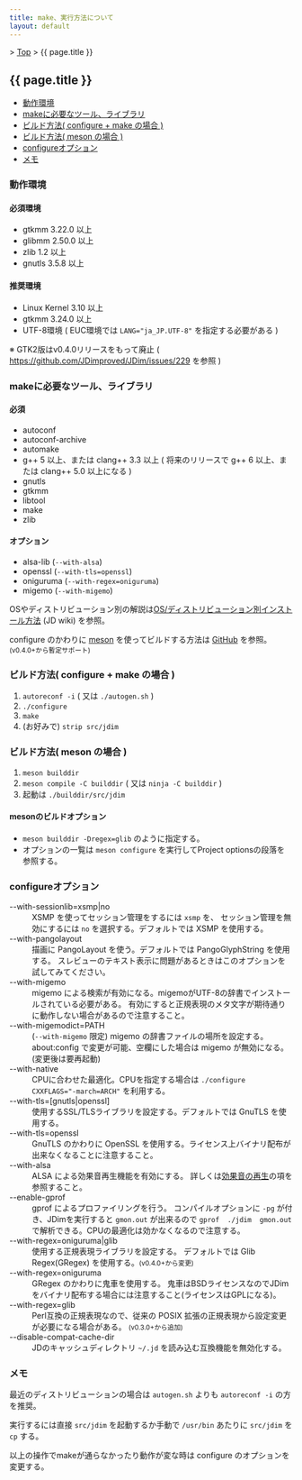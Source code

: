 ```yaml
---
title: make、実行方法について
layout: default
---
```


&gt; [Top](../) &gt; {{ page.title }}

## {{ page.title }}

- [動作環境](#environment)
- [makeに必要なツール、ライブラリ](#requirement)
- [ビルド方法( configure + make の場合 )](#make-configure)
- [ビルド方法( meson の場合 )](#build-meson)
- [configureオプション](#configure-option)
- [メモ](#memo)


<a name="environment"></a>
### 動作環境

#### 必須環境
- gtkmm 3.22.0 以上
- glibmm 2.50.0 以上
- zlib 1.2 以上
- gnutls 3.5.8 以上

#### 推奨環境
- Linux Kernel 3.10 以上
- gtkmm 3.24.0 以上
- UTF-8環境 ( EUC環境では `LANG="ja_JP.UTF-8"` を指定する必要がある )

※ GTK2版はv0.4.0リリースをもって廃止 ( <https://github.com/JDimproved/JDim/issues/229> を参照 )


<a name="requirement"></a>
### makeに必要なツール、ライブラリ

#### 必須
- autoconf
- autoconf-archive
- automake
- g++ 5 以上、または clang++ 3.3 以上 ( 将来のリリースで g++ 6 以上、または clang++ 5.0 以上になる )
- gnutls
- gtkmm
- libtool
- make
- zlib

#### オプション
- alsa-lib (`--with-alsa`)
- openssl (`--with-tls=openssl`)
- oniguruma (`--with-regex=oniguruma`)
- migemo (`--with-migemo`)

OSやディストリビューション別の解説は[OS/ディストリビューション別インストール方法][wiki-install] (JD wiki) を参照。

configure のかわりに [meson] を使ってビルドする方法は [GitHub][dis556] を参照。
<small>(v0.4.0+から暫定サポート)</small>


<a name="make-configure"></a>
### ビルド方法( configure + make の場合 )

1. `autoreconf -i` ( 又は `./autogen.sh` )
2. `./configure`
3. `make`
4. (お好みで) `strip src/jdim`


<a name="build-meson"></a>
### ビルド方法( meson の場合 )

1. `meson builddir`
2. `meson compile -C builddir` ( 又は `ninja -C builddir` )
3. 起動は `./builddir/src/jdim`

#### mesonのビルドオプション
- `meson builddir -Dregex=glib` のように指定する。
- オプションの一覧は `meson configure` を実行してProject optionsの段落を参照する。


<a name="configure-option"></a>
### configureオプション
<dl>
  <dt>--with-sessionlib=xsmp|no</dt>
  <dd>
    XSMP を使ってセッション管理をするには <code>xsmp</code> を、
    セッション管理を無効にするには <code>no</code> を選択する。デフォルトでは XSMP を使用する。
  </dd>
  <dt>--with-pangolayout</dt>
  <dd>
    描画に PangoLayout を使う。デフォルトでは PangoGlyphString を使用する。
    スレビューのテキスト表示に問題があるときはこのオプションを試してみてください。
  </dd>
  <dt>--with-migemo</dt>
  <dd>
    migemo による検索が有効になる。migemoがUTF-8の辞書でインストールされている必要がある。
    有効にすると正規表現のメタ文字が期待通りに動作しない場合があるので注意すること。
  </dd>
  <dt>--with-migemodict=PATH</dt>
  <dd>
    (<code>--with-migemo</code> 限定) migemo の辞書ファイルの場所を設定する。
    about:config で変更が可能、空欄にした場合は migemo が無効になる。(変更後は要再起動)
  </dd>
  <dt>--with-native</dt>
  <dd>CPUに合わせた最適化。CPUを指定する場合は <code>./configure CXXFLAGS="-march=ARCH"</code> を利用する。</dd>

  <dt>--with-tls=[gnutls|openssl]</dt>
  <dd>使用するSSL/TLSライブラリを設定する。デフォルトでは GnuTLS を使用する。</dd>
  <dt>--with-tls=openssl</dt>
  <dd>GnuTLS のかわりに OpenSSL を使用する。ライセンス上バイナリ配布が出来なくなることに注意すること。</dd>

  <dt>--with-alsa</dt>
  <dd>ALSA による効果音再生機能を有効にする。
  詳しくは<a href="{{ site.baseurl }}/sound/">効果音の再生</a>の項を参照すること。</dd>
  <dt>--enable-gprof</dt>
  <dd>
    gprof によるプロファイリングを行う。
    コンパイルオプションに <code>-pg</code> が付き、JDimを実行すると <code>gmon.out</code> が出来るので
    <code>gprof  ./jdim  gmon.out</code> で解析できる。CPUの最適化は効かなくなるので注意する。
  </dd>

  <dt>--with-regex=oniguruma|glib</dt>
  <dd>
    使用する正規表現ライブラリを設定する。
    デフォルトでは Glib Regex(GRegex) を使用する。<small>(v0.4.0+から変更)</small>
  </dd>
  <dt>--with-regex=oniguruma</dt>
  <dd>
    GRegex のかわりに鬼車を使用する。
    鬼車はBSDライセンスなのでJDimをバイナリ配布する場合には注意すること(ライセンスはGPLになる)。
  </dd>
  <dt>--with-regex=glib</dt>
  <dd>
    Perl互換の正規表現なので、従来の POSIX 拡張の正規表現から設定変更が必要になる場合がある。
    <small>(v0.3.0+から追加)</small>
  </dd>

  <dt>--disable-compat-cache-dir</dt>
  <dd>JDのキャッシュディレクトリ <code>~/.jd</code> を読み込む互換機能を無効化する。</dd>
</dl>


<a name="memo"></a>
### メモ
最近のディストリビューションの場合は `autogen.sh` よりも `autoreconf -i` の方を推奨。

実行するには直接 `src/jdim` を起動するか手動で `/usr/bin` あたりに `src/jdim` を `cp` する。

以上の操作でmakeが通らなかったり動作が変な時は configure のオプションを変更する。


[wiki-install]: https://ja.osdn.net/projects/jd4linux/wiki/OS%2F%E3%83%87%E3%82%A3%E3%82%B9%E3%83%88%E3%83%AA%E3%83%93%E3%83%A5%E3%83%BC%E3%82%B7%E3%83%A7%E3%83%B3%E5%88%A5%E3%82%A4%E3%83%B3%E3%82%B9%E3%83%88%E3%83%BC%E3%83%AB%E6%96%B9%E6%B3%95
[meson]: https://mesonbuild.com
[dis556]: https://github.com/JDimproved/JDim/discussions/556 "Mesonを使ってJDimをビルドする方法 - Discussions #556"
